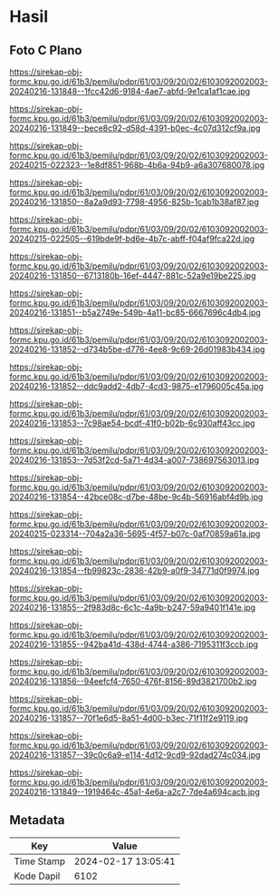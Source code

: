 # Hasil

## Foto C Plano

https://sirekap-obj-formc.kpu.go.id/61b3/pemilu/pdpr/61/03/09/20/02/6103092002003-20240216-131848--1fcc42d6-9184-4ae7-abfd-9e1ca1af1cae.jpg

https://sirekap-obj-formc.kpu.go.id/61b3/pemilu/pdpr/61/03/09/20/02/6103092002003-20240216-131849--bece8c92-d58d-4391-b0ec-4c07d312cf9a.jpg

https://sirekap-obj-formc.kpu.go.id/61b3/pemilu/pdpr/61/03/09/20/02/6103092002003-20240215-022323--1e8df851-968b-4b6a-94b9-a6a307680078.jpg

https://sirekap-obj-formc.kpu.go.id/61b3/pemilu/pdpr/61/03/09/20/02/6103092002003-20240216-131850--8a2a9d93-7798-4956-825b-1cab1b38af87.jpg

https://sirekap-obj-formc.kpu.go.id/61b3/pemilu/pdpr/61/03/09/20/02/6103092002003-20240215-022505--619bde9f-bd6e-4b7c-abff-f04af9fca22d.jpg

https://sirekap-obj-formc.kpu.go.id/61b3/pemilu/pdpr/61/03/09/20/02/6103092002003-20240216-131850--6713180b-16ef-4447-881c-52a9e19be225.jpg

https://sirekap-obj-formc.kpu.go.id/61b3/pemilu/pdpr/61/03/09/20/02/6103092002003-20240216-131851--b5a2749e-549b-4a11-bc85-6667696c4db4.jpg

https://sirekap-obj-formc.kpu.go.id/61b3/pemilu/pdpr/61/03/09/20/02/6103092002003-20240216-131852--d734b5be-d776-4ee8-9c69-26d01983b434.jpg

https://sirekap-obj-formc.kpu.go.id/61b3/pemilu/pdpr/61/03/09/20/02/6103092002003-20240216-131852--ddc9add2-4db7-4cd3-9875-e1796005c45a.jpg

https://sirekap-obj-formc.kpu.go.id/61b3/pemilu/pdpr/61/03/09/20/02/6103092002003-20240216-131853--7c98ae54-bcdf-41f0-b02b-6c930aff43cc.jpg

https://sirekap-obj-formc.kpu.go.id/61b3/pemilu/pdpr/61/03/09/20/02/6103092002003-20240216-131853--7d53f2cd-5a71-4d34-a007-738697563013.jpg

https://sirekap-obj-formc.kpu.go.id/61b3/pemilu/pdpr/61/03/09/20/02/6103092002003-20240216-131854--42bce08c-d7be-48be-9c4b-56916abf4d9b.jpg

https://sirekap-obj-formc.kpu.go.id/61b3/pemilu/pdpr/61/03/09/20/02/6103092002003-20240215-023314--704a2a36-5695-4f57-b07c-0af70859a61a.jpg

https://sirekap-obj-formc.kpu.go.id/61b3/pemilu/pdpr/61/03/09/20/02/6103092002003-20240216-131854--fb99823c-2836-42b9-a0f9-34771d0f9974.jpg

https://sirekap-obj-formc.kpu.go.id/61b3/pemilu/pdpr/61/03/09/20/02/6103092002003-20240216-131855--2f983d8c-6c1c-4a9b-b247-59a9401f141e.jpg

https://sirekap-obj-formc.kpu.go.id/61b3/pemilu/pdpr/61/03/09/20/02/6103092002003-20240216-131855--942ba41d-438d-4744-a386-7195311f3ccb.jpg

https://sirekap-obj-formc.kpu.go.id/61b3/pemilu/pdpr/61/03/09/20/02/6103092002003-20240216-131856--94eefcf4-7650-476f-8156-89d3821700b2.jpg

https://sirekap-obj-formc.kpu.go.id/61b3/pemilu/pdpr/61/03/09/20/02/6103092002003-20240216-131857--70f1e6d5-8a51-4d00-b3ec-71f11f2e9119.jpg

https://sirekap-obj-formc.kpu.go.id/61b3/pemilu/pdpr/61/03/09/20/02/6103092002003-20240216-131857--39c0c6a9-e114-4d12-9cd9-92dad274c034.jpg

https://sirekap-obj-formc.kpu.go.id/61b3/pemilu/pdpr/61/03/09/20/02/6103092002003-20240216-131849--1919464c-45a1-4e6a-a2c7-7de4a694cacb.jpg


## Metadata

| Key        | Value               |
| ---------- | ------------------- |
| Time Stamp | 2024-02-17 13:05:41 |
| Kode Dapil | 6102                |



